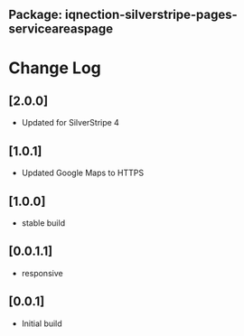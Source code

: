 ## Package: iqnection-silverstripe-pages-serviceareaspage
# Change Log


## [2.0.0]
- Updated for SilverStripe 4

## [1.0.1]
- Updated Google Maps to HTTPS

## [1.0.0]
- stable build

## [0.0.1.1]
- responsive

## [0.0.1]
- Initial build